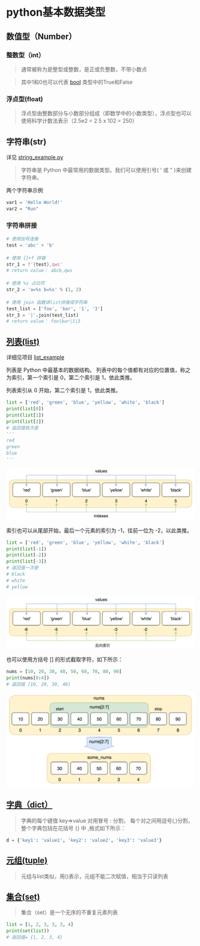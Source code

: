 # python基本数据类型

## 数值型（Number）

### 整数型（int）

> 通常被称为是整型或整数，是正或负整数，不带小数点

> 其中1和0也可以代表 [bool](https://docs.python.org/zh-cn/3/library/functions.html?highlight=bool#bool)
> 类型中的True和False

### 浮点型(float)

> 浮点型由整数部分与小数部分组成（即数学中的小数类型），浮点型也可以使用科学计数法表示（2.5e2 = 2.5 x 102 = 250）

## 字符串(str)

详见 [string_example.py](string_example.py)

> 字符串是 Python 中最常用的数据类型。我们可以使用引号( ' 或 " )来创建字符串。

两个字符串示例

```python
var1 = 'Hello World!'
var2 = "Run"
```

### 字符串拼接

```python
# 使用加号连接
test = 'abc' + 'b'

# 使用 {}+f 拼接
str_1 = f'{test},qws'
# return value： abcb,qws

# 使用 %s 占位符
str_2 = 'a=%s b=%s' % (1, 2)

# 使用 join 函数讲list拼接成字符串
test_list = ['foo', 'bar', '1', '3']
str_3 = '|'.join(test_list)
# return value： foo|bar|1|3
```

## [列表(list)](https://www.runoob.com/python3/python3-list.html)

详细见项目 [list_example](list_example.py)

列表是 Python 中最基本的数据结构。
列表中的每个值都有对应的位置值，称之为索引，第一个索引是 0，第二个索引是 1，依此类推。

列表索引从 0 开始，第二个索引是 1，依此类推。

```python
list = ['red', 'green', 'blue', 'yellow', 'white', 'black']
print(list[0])
print(list[1])
print(list[2])
# 返回值依次是
'''
red
green
blue
'''
```

![img.png](../data/img.png)

索引也可以从尾部开始，最后一个元素的索引为 -1，往前一位为 -2，以此类推。

```python
list = ['red', 'green', 'blue', 'yellow', 'white', 'black']
print(list[-1])
print(list[-2])
print(list[-3])
# 返回值一次是
# black
# white
# yellow
```

![img.png](../data/img1.png)

也可以使用方括号 [] 的形式截取字符，如下所示：

```python
nums = [10, 20, 30, 40, 50, 60, 70, 80, 90]
print(nums[0:4])
# 返回值 [10, 20, 30, 40]
```

![img.png](../data/img2.png)

## [字典（dict）](https://www.runoob.com/python3/python3-dictionary.html)

> 字典的每个键值 key=>value 对用冒号 : 分割，
> 每个对之间用逗号(,)分割，整个字典包括在花括号 {} 中 ,格式如下所示：

```python
d = {'key1': 'value1', 'key2': 'value2', 'key3': 'value3'}
```

## [元组(tuple)](https://www.runoob.com/python/python-tuples.html)

> 元组与list类似，用()表示，元组不能二次赋值，相当于只读列表

## [集合(set)](https://www.runoob.com/python3/python3-set.html)

> 集合（set）是一个无序的不重复元素列表

```python
list = [1, 2, 3, 3, 3, 4]
print(set(list))
# 返回值= {1, 2, 3, 4}
```
